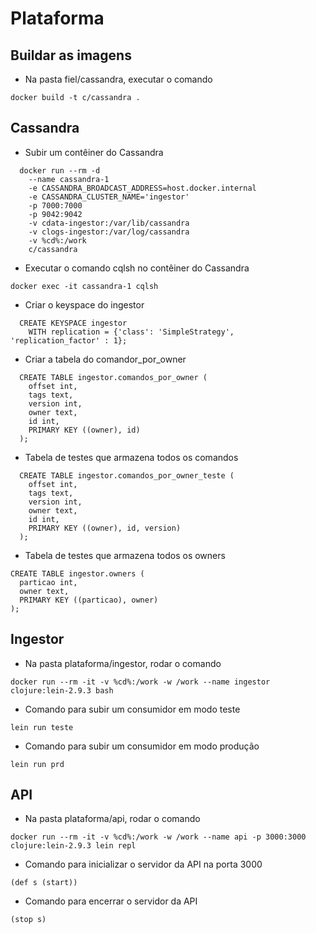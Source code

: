 # Plataforma

## Buildar as imagens

- Na pasta fiel/cassandra, executar o comando

```
docker build -t c/cassandra .
```

## Cassandra

- Subir um contêiner do Cassandra

```
  docker run --rm -d
    --name cassandra-1
    -e CASSANDRA_BROADCAST_ADDRESS=host.docker.internal
    -e CASSANDRA_CLUSTER_NAME='ingestor'
    -p 7000:7000
    -p 9042:9042
    -v cdata-ingestor:/var/lib/cassandra
    -v clogs-ingestor:/var/log/cassandra
    -v %cd%:/work
    c/cassandra
```

- Executar o comando cqlsh no contêiner do Cassandra

```
docker exec -it cassandra-1 cqlsh
```

- Criar o keyspace do ingestor

```
  CREATE KEYSPACE ingestor
    WITH replication = {'class': 'SimpleStrategy', 'replication_factor' : 1};
```

- Criar a tabela do comandor_por_owner

```
  CREATE TABLE ingestor.comandos_por_owner (
    offset int,
    tags text,
    version int,
    owner text,
    id int,
    PRIMARY KEY ((owner), id)
  );
```

- Tabela de testes que armazena todos os comandos

```
  CREATE TABLE ingestor.comandos_por_owner_teste (
    offset int,
    tags text,
    version int,
    owner text,
    id int,
    PRIMARY KEY ((owner), id, version)
  );
```

- Tabela de testes que armazena todos os owners

```
CREATE TABLE ingestor.owners (
  particao int,
  owner text,
  PRIMARY KEY ((particao), owner)
);
```

## Ingestor

- Na pasta plataforma/ingestor, rodar o comando

```
docker run --rm -it -v %cd%:/work -w /work --name ingestor clojure:lein-2.9.3 bash
```

- Comando para subir um consumidor em modo teste

```
lein run teste
```

- Comando para subir um consumidor em modo produção

```
lein run prd
```

## API

- Na pasta plataforma/api, rodar o comando

```
docker run --rm -it -v %cd%:/work -w /work --name api -p 3000:3000 clojure:lein-2.9.3 lein repl
```

- Comando para inicializar o servidor da API na porta 3000

```
(def s (start))
```

- Comando para encerrar o servidor da API

```
(stop s)
```